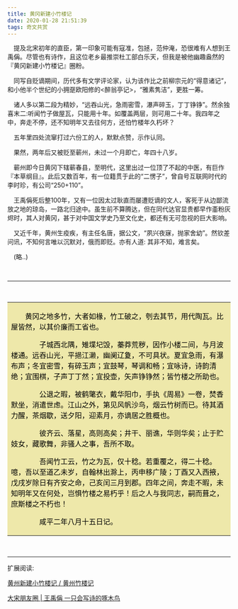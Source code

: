 ```yaml
---
title: 黄冈新建小竹楼记
date: 2020-01-28 21:51:39
tags: 奇文共赏
---
```




<div style= "text-indent:1em;">

提及北宋初年的直臣，第一印象可能有寇准，包拯，范仲淹，恐很难有人想到王禹偁。尽管也有诗作，且这位老乡最推崇杜工部白乐天，但我是被他幽趣盎然的『黄冈新建小竹楼记』圈粉。

同写自贬谪期间，历代多有文学评论家，认为该作比之前柳宗元的“得意诸记”，和小他半个世纪的小拥趸欧阳修的<醉翁亭记>，“雅素隽洁”，更胜一筹。

诸人多以第二段为精妙，“远吞山光，急雨密雪，瀑声碎玉，丁丁铮铮”。然余独喜末二:听闻竹子做屋瓦，只能用十年。如覆盖两层，则可用二十年。我四年之中，奔走不停，还不知明年又去往何方，还怕竹楼年久朽坏？

五年里四处流窜打过六份工的人，默默点赞，示作认同。

果然，两年后又被贬至蕲州，未过一个月即亡，年四十八岁。

蕲州即今日黄冈下辖蕲春县，至明代，这里出过一位顶了不起的中医，有巨作『本草纲目』。此后又数百年，有一位籍贯于此的“二愣子”，曾自号互联网时代的李时珍，有公司“250+110”。

王禹偁死后整100年，又有一位因太过耿直而屡遭贬谪的文人，客死于从边鄙流放之地的琼岛，一路北归途中。虽生前不算腾达，但在同代达官显贵都早作齑粉灰烬时，其人对黄冈，甚于对中国文学史乃至文化史，都还有无可忽视的巨大影响。

又近千年，黄州生疫疾，有主任名唐，据公文，“夙兴夜寐，抛家舍幼”。然钦差问讯，不知何言唯以沉默对，俄而即贬。亦有人道: 其非不知，难言矣。

(略..)


</div>

<br>

---

<br>

<table style= "text-indent:2em;">

<tr><td bgcolor=#EEE8AA>
<font color=black>


黄冈之地多竹，大者如椽，竹工破之，刳去其节，用代陶瓦。比屋皆然，以其价廉而工省也。

　　子城西北隅，雉堞圮毁，蓁莽荒秽，因作小楼二间，与月波楼通。远吞山光，平挹江濑，幽阒辽夐，不可具状。夏宜急雨，有瀑布声；冬宜密雪，有碎玉声；宜鼓琴，琴调和畅；宜咏诗，诗韵清绝；宜围棋，子声丁丁然；宜投壶，矢声铮铮然；皆竹楼之所助也。

　　公退之暇，被鹤氅衣，戴华阳巾，手执《周易》一卷，焚香默坐，消遣世虑。江山之外，第见风帆沙鸟，烟云竹树而已。待其酒力醒，茶烟歇，送夕阳，迎素月，亦谪居之胜概也。

　　彼齐云、落星，高则高矣；井干、丽谯，华则华矣；止于贮妓女，藏歌舞，非骚人之事，吾所不取。

　　吾闻竹工云，竹之为瓦，仅十稔。若重覆之，得二十稔。噫，吾以至道乙未岁，自翰林出滁上，丙申移广陵；丁酉又入西掖，戊戌岁除日有齐安之命，己亥闰三月到郡。四年之间，奔走不暇，未知明年又在何处，岂惧竹楼之易朽乎！后之人与我同志，嗣而葺之，庶斯楼之不朽也！

　　咸平二年八月十五日记。

</font>
</td></tr></table>


<br>

---

扩展阅读:



[黄州新建小竹楼记 / 黄州竹楼记](https://so.gushiwen.org/shiwenv_58a111b049a4.aspx)

[大宋朋友圈 | 王禹偁 一只会写诗的啄木鸟](https://mp.weixin.qq.com/s/93kFq3HEB1P0qWf_lclQbg)

